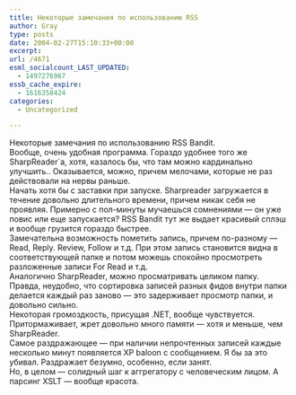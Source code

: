 ```yaml
---
title: Некоторые замечания по использованию RSS
author: Gray
type: posts
date: 2004-02-27T15:10:33+00:00
excerpt:
url: /4671
esml_socialcount_LAST_UPDATED:
  - 1497276967
essb_cache_expire:
  - 1616358424
categories:
  - Uncategorized

---
```








Некоторые замечания по использованию RSS Bandit.  
Вообще, очень удобная программа. Гораздо удобнее того же SharpReader\`a, хотя, казалось бы, что там можно кардинально улучшить.. Оказывается, можно, причем мелочами, которые не раз действовали на нервы раньше.  
Начать хотя бы с заставки при запуске. Sharpreader загружается в течение довольно длительного времени, причем никак себя не проявляя. Примерно с пол-минуты мучаешься сомнениями &#8212; он уже повис или еще запускается? RSS Bandit тут же выдает красивый сплэш и вообще грузится гораздо быстрее.  
Замечательна возможность пометить запись, причем по-разному &#8212; Read, Reply. Review, Follow и т.д. При этом запись становится видна в соответствующей папке и потом можешь спокойно просмотреть разложенные записи For Read и т.д.  
Аналогично SharpReader, можно просматривать целиком папку. Правда, неудобно, что сортировка записей разных фидов внутри папки делается каждый раз заново &#8212; это задерживает просмотр папки, и довольно сильно.  
Некоторая громоздкость, присущая .NET, вообще чувствуется. Притормаживает, жрет довольно много памяти &#8212; хотя и меньше, чем SharpReader.  
Самое раздражающее &#8212; при наличии непрочтенных записей каждые несколько минут появляется XP baloon с сообщением. Я бы за это убивал. Раздражает безумно, особенно, если занят.  
Но, в целом &#8212; солидный шаг к аггрегатору с человеческим лицом. А парсинг XSLT &#8212; вообще красота.